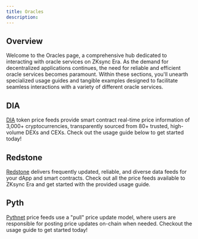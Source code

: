 ```yaml
---
title: Oracles
description:
---
```


## Overview

Welcome to the Oracles page, a comprehensive hub dedicated to interacting with oracle services
on ZKsync Era. As the demand for decentralized applications continues, the need for reliable
and efficient oracle services becomes paramount. Within these sections, you'll unearth
specialized usage guides and tangible examples designed to facilitate seamless interactions
with a variety of different oracle services.

## DIA

[DIA](https://docs.diadata.org/products/token-price-feeds) token price feeds provide smart
contract real-time price information of 3,000+ cryptocurrencies, transparently sourced from 80+
trusted, high-volume DEXs and CEXs. Check out the usage guide below to get started today!

## Redstone

[Redstone](https://docs.redstone.finance/docs/introduction) delivers frequently updated,
reliable, and diverse data feeds for your dApp and smart contracts. Check out all the price
feeds available to ZKsync Era and get started with the provided usage guide.

## Pyth

[Pythnet](https://docs.pyth.network/documentation/pythnet-price-feeds) price feeds use a "pull"
price update model, where users are responsible for posting price updates on-chain when needed.
Checkout the usage guide to get started today!
